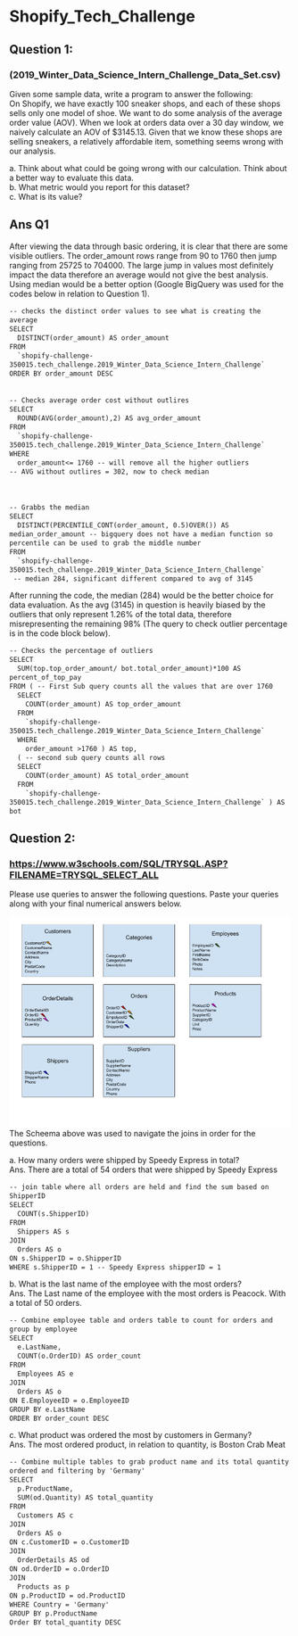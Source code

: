 # Shopify_Tech_Challenge

## Question 1:
### (2019_Winter_Data_Science_Intern_Challenge_Data_Set.csv)
Given some sample data, write a program to answer the following: <br>
On Shopify, we have exactly 100 sneaker shops, and each of these shops sells only one model of shoe. We want to do some analysis of the average order value (AOV). When we look at orders data over a 30 day window, we naively calculate an AOV of $3145.13. Given that we know these shops are selling sneakers, a relatively affordable item, something seems wrong with our analysis. <br>


a. Think about what could be going wrong with our calculation. Think about a better way to evaluate this data. <br>
b. What metric would you report for this dataset? <br>
c. What is its value? <br>

## Ans Q1

  After viewing the data through basic ordering, it is clear that there are some visible outliers. The order_amount rows range from 90 to 1760 then jump ranging from 25725 to 704000. The large jump in values most definitely impact the data therefore an average would not give the best analysis. Using median would be a better option (Google BigQuery was used for the codes below in relation to Question 1). 
  
```
-- checks the distinct order values to see what is creating the average
SELECT
  DISTINCT(order_amount) AS order_amount
FROM
  `shopify-challenge-350015.tech_challenge.2019_Winter_Data_Science_Intern_Challenge`
ORDER BY order_amount DESC


-- Checks average order cost without outlires
SELECT
  ROUND(AVG(order_amount),2) AS avg_order_amount
FROM
  `shopify-challenge-350015.tech_challenge.2019_Winter_Data_Science_Intern_Challenge`
WHERE
  order_amount<= 1760 -- will remove all the higher outliers
-- AVG without outlires = 302, now to check median



-- Grabbs the median
SELECT
  DISTINCT(PERCENTILE_CONT(order_amount, 0.5)OVER()) AS median_order_amount -- bigquery does not have a median function so percentile can be used to grab the middle number
FROM
  `shopify-challenge-350015.tech_challenge.2019_Winter_Data_Science_Intern_Challenge`
 -- median 284, significant different compared to avg of 3145
```

After running the code, the median (284) would be the better choice for data evaluation. As the avg (3145) in question is heavily biased by the outliers that only represent 1.26% of the total data, therefore misrepresenting the remaining 98% (The query to check outlier percentage is in the code block below).

```
-- Checks the percentage of outliers     
SELECT
  SUM(top.top_order_amount/ bot.total_order_amount)*100 AS percent_of_top_pay
FROM ( -- First Sub query counts all the values that are over 1760
  SELECT
    COUNT(order_amount) AS top_order_amount
  FROM
    `shopify-challenge-350015.tech_challenge.2019_Winter_Data_Science_Intern_Challenge`
  WHERE
    order_amount >1760 ) AS top,
  ( -- second sub query counts all rows
  SELECT
    COUNT(order_amount) AS total_order_amount
  FROM
    `shopify-challenge-350015.tech_challenge.2019_Winter_Data_Science_Intern_Challenge` ) AS bot
```

## Question 2:
### https://www.w3schools.com/SQL/TRYSQL.ASP?FILENAME=TRYSQL_SELECT_ALL
Please use queries to answer the following questions. Paste your queries along with your final numerical answers below. <br>

![Scheema](Shopify_tech_scheema.jpg) <br>
The Scheema above was used to navigate the joins in order for the questions. <br>

a. How many orders were shipped by Speedy Express in total? <br>
Ans. There are a total of 54 orders that were shipped by Speedy Express
```
-- join table where all orders are held and find the sum based on ShipperID
SELECT 
  COUNT(s.ShipperID)
FROM 
  Shippers AS s
JOIN 
  Orders AS o
ON s.ShipperID = o.ShipperID
WHERE s.ShipperID = 1 -- Speedy Express shipperID = 1
```

b. What is the last name of the employee with the most orders? <br>
Ans. The Last name of the employee with the most orders is Peacock. With a total of 50 orders.
```
-- Combine employee table and orders table to count for orders and group by employee
SELECT 
  e.LastName, 
  COUNT(o.OrderID) AS order_count
FROM 
  Employees AS e
JOIN 
  Orders AS o
ON E.EmployeeID = o.EmployeeID
GROUP BY e.LastName
ORDER BY order_count DESC
```

c. What product was ordered the most by customers in Germany? <br>
Ans. The most ordered product, in relation to quantity, is Boston Crab Meat

```
-- Combine multiple tables to grab product name and its total quantity ordered and filtering by 'Germany'
SELECT 
  p.ProductName, 
  SUM(od.Quantity) AS total_quantity
FROM 
  Customers AS c
JOIN 
  Orders AS o
ON c.CustomerID = o.CustomerID
JOIN 
  OrderDetails AS od
ON od.OrderID = o.OrderID
JOIN 
  Products as p
ON p.ProductID = od.ProductID
WHERE Country = 'Germany'
GROUP BY p.ProductName
Order BY total_quantity DESC
```




